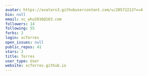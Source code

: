 ```yaml
---
avatar: https://avatars3.githubusercontent.com/u/20572213?v=4
bio: null
email: xc_whu2016@163.com
followers: 14
following: 55
forks: 2
login: xcTorres
open_issues: null
public_repos: 41
stars: 2
title: Torres
user_type: User
website: xcTorres.github.io
---
```

